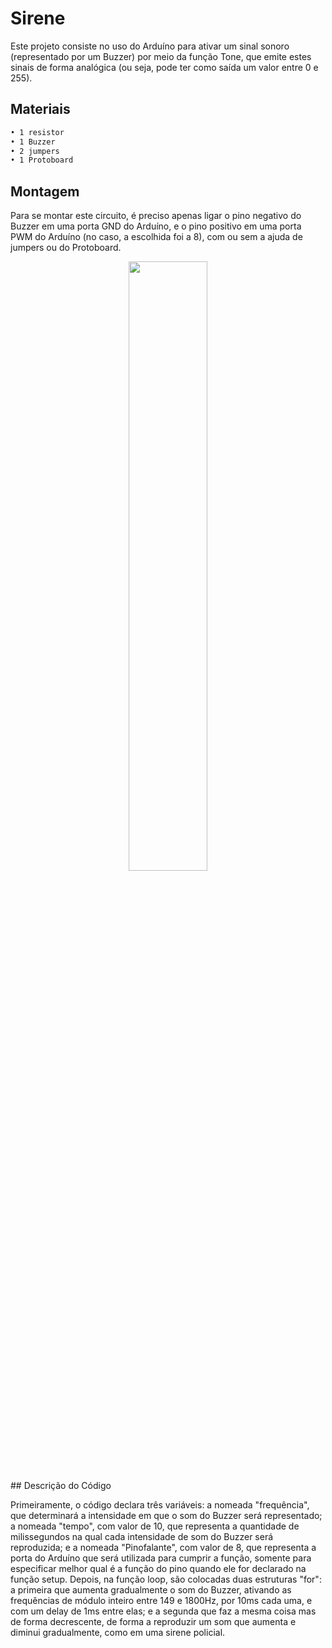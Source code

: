 # Sirene
Este projeto consiste no uso do Arduíno para ativar um sinal sonoro (representado por um Buzzer) por meio da função Tone, que emite estes sinais de forma analógica (ou seja, pode ter como saída um valor entre 0 e 255).

## Materiais

```sh
• 1 resistor
• 1 Buzzer
• 2 jumpers
• 1 Protoboard
```
## Montagem

Para se montar este circuito, é preciso apenas ligar o pino negativo do Buzzer em uma porta GND do Arduíno, e o pino positivo em uma porta PWM do Arduíno (no caso, a escolhida foi a 8), com ou sem a ajuda de jumpers ou do Protoboard.

<div align="center">
<img src="https://user-images.githubusercontent.com/72284498/199748841-09f6846a-fec3-47aa-b30d-25aaaa4a01dd.png" width=50%>
</div>
## Descrição do Código

Primeiramente, o código declara três variáveis: a nomeada "frequência", que determinará a intensidade em que o som do Buzzer será representado; a nomeada "tempo", com valor de 10, que representa a quantidade de milissegundos na qual cada intensidade de som do Buzzer será reproduzida; e a nomeada "Pinofalante", com valor de 8, que representa a porta do Arduíno que será utilizada para cumprir a função, somente para especificar melhor qual é a função do pino quando ele for declarado na função setup.
Depois, na função loop, são colocadas duas estruturas "for": a primeira que aumenta gradualmente o som do Buzzer, ativando as frequências de módulo inteiro entre 149 e 1800Hz, por 10ms cada uma, e com um delay de 1ms entre elas; e a segunda que faz a mesma coisa mas de forma decrescente, de forma a reproduzir um som que aumenta e diminui gradualmente, como em uma sirene policial.
